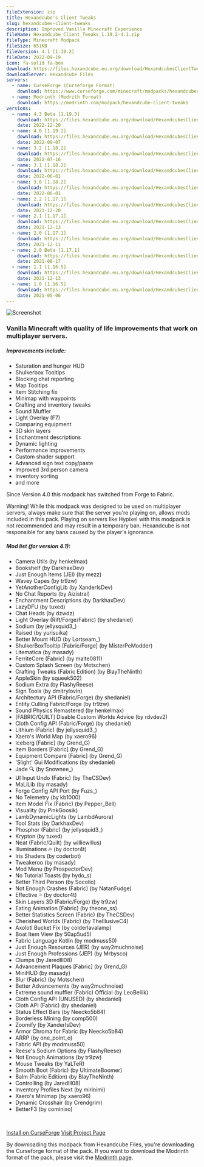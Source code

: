 ```yaml
---
fileExtension: zip
title: Hexandcube's Client Tweaks
slug: hexandcubes-client-tweaks
description: Improved Vanilla Minecraft Experience
fileName: Hexandcube_Client_Tweaks_1.19.2-4.1.zip
fileType: Minecraft Modpack
fileSize: 651KB
fileVersion: 4.1 [1.19.2]
fileDate: 2022-09-19
icon: fa-solid fa-box
download: https://files.hexandcube.eu.org/download/HexandcubesClientTweaks/Hexandcube_Client_Tweaks_1.19.2-4.1.zip
downloadServer: Hexandcube Files
servers:
  - name: CurseForge (Curseforge Format)
    download: https://www.curseforge.com/minecraft/modpacks/hexandcubes-client-tweaks
  - name: Modrinth (Modrith Format)
    download: https://modrinth.com/modpack/hexandcube-client-tweaks
versions:
  - name: 4.3 Beta [1.19.3]
    download: https://files.hexandcube.eu.org/download/HexandcubesClientTweaks/Hexandcube_Client_Tweaks_1.19.3-4.2_Beta.zip
    date: 2022-12-20
  - name: 4.0 [1.19.2]
    download: https://files.hexandcube.eu.org/download/HexandcubesClientTweaks/Hexandcube_Client_Tweaks_1.19.2-4.0.zip
    date: 2022-09-07
  - name: 3.2 [1.18.2]
    download: https://files.hexandcube.eu.org/download/HexandcubesClientTweaks/Hexandcube_Client_Tweaks_1.18.2-3.2.zip
    date: 2022-07-16
  - name: 3.1 [1.18.2]
    download: https://files.hexandcube.eu.org/download/HexandcubesClientTweaks/Hexandcube_Client_Tweaks_1.18.2-3.1.zip
    date: 2022-06-01
  - name: 3.0 [1.18.2]
    download: https://files.hexandcube.eu.org/download/HexandcubesClientTweaks/Hexandcube_Client_Tweaks_1.18.2-3.0.zip
    date: 2022-06-01
  - name: 2.2 [1.17.1]
    download: https://files.hexandcube.eu.org/download/HexandcubesClientTweaks/Hexandcube_Client_Tweaks_1.17.1-2.2.zip
    date: 2021-12-20
  - name: 2.1 [1.17.1]
    download: https://files.hexandcube.eu.org/download/HexandcubesClientTweaks/Hexandcube_Client_Tweaks_1.17.1-2.1.zip
    date: 2021-12-13
  - name: 2.0 [1.17.1]
    download: https://files.hexandcube.eu.org/download/HexandcubesClientTweaks/Hexandcube_Client_Tweaks_1.17.1-2.0.zip
    date: 2021-12-11
  - name: 2.0 Beta [1.17.1]
    download: https://files.hexandcube.eu.org/download/HexandcubesClientTweaks/Hexandcube_Client_Tweaks_1.17.1-2.0_Beta.zip
    date: 2021-08-17
  - name: 1.1 [1.16.5]
    download: https://files.hexandcube.eu.org/download/HexandcubesClientTweaks/Hexandcube_Client_Tweaks_1.16.5-1.1.zip
    date: 2021-12-13
  - name: 1.0 [1.16.5]
    download: https://files.hexandcube.eu.org/download/HexandcubesClientTweaks/Hexandcube_Client_Tweaks_1.16.5-1.0.zip
    date: 2021-05-06
---
```

![Screenshot](/img/files/ClientTweaks-scr.png)

### Vanilla Minecraft with quality of life improvements that work on multiplayer servers.

##### Improvements include:

* Saturation and hunger HUD
* Shulkerbox Tooltips
* Blocking chat reporting
* Map Tooltips
* Item Stitching fix
* Minimap with waypoints
* Crafting and inventory tweaks
* Sound Muffler
* Light Overlay (F7)
* Comparing equipment
* 3D skin layers
* Enchantment descriptions
* Dynamic lighting
* Performance improvements
* Custom shader support
* Advanced sign text copy/paste
* Improved 3rd person camera
* Inventory sorting
* and more

Since Version 4.0 this modpack has switched from Forge to Fabric.

Warning! While this modpack was designed to be used on multiplayer servers, always make sure that the server you're
playing on, allows mods included in this pack. Playing on servers like Hypixel with this modpack is not recommended and may result
in a temporary ban. Hexandcube is not responsible for any bans caused by the player's ignorance.

##### Mod list (for version 4.1):

* Camera Utils (by henkelmax)
* Bookshelf (by DarkhaxDev)
* Just Enough Items (JEI) (by mezz)
* Wavey Capes (by tr9zw)
* YetAnotherConfigLib (by XanderIsDev)
* No Chat Reports (by Aizistral)
* Enchantment Descriptions (by DarkhaxDev)
* LazyDFU (by tuxed)
* Chat Heads (by dzwdz)
* Light Overlay (Rift/Forge/Fabric) (by shedaniel)
* Sodium (by jellysquid3_)
* Raised (by yurisuika)
* Better Mount HUD (by Lortseam_)
* ShulkerBoxTooltip \[Fabric/Forge] (by MisterPeModder)
* Litematica (by masady)
* FerriteCore (Fabric) (by malte0811)
* Custom Splash Screen (by Motschen)
* Crafting Tweaks (Fabric Edition) (by BlayTheNinth)
* AppleSkin (by squeek502)
* Sodium Extra (by FlashyReese)
* Sign Tools (by dmitrylovin)
* Architectury API (Fabric/Forge) (by shedaniel)
* Entity Culling Fabric/Forge (by tr9zw)
* Sound Physics Remastered (by henkelmax)
* \[FABRIC/QUILT] Disable Custom Worlds Advice (by rdvdev2)
* Cloth Config API (Fabric/Forge) (by shedaniel)
* Lithium (Fabric) (by jellysquid3_)
* Xaero's World Map (by xaero96)
* Iceberg \[Fabric] (by Grend_G)
* Item Borders \[Fabric] (by Grend_G)
* Equipment Compare \[Fabric] (by Grend_G)
* 'Slight' Gui Modifications (by shedaniel)
* Jade 🔍 (by Snownee_)
* UI Input Undo (Fabric) (by TheCSDev)
* MaLiLib (by masady)
* Forge Config API Port (by Fuzs_)
* No Telemetry (by kb1000)
* Item Model Fix (Fabric) (by Pepper_Bell)
* Visuality (by PinkGoosik)
* LambDynamicLights (by LambdAurora)
* Tool Stats (by DarkhaxDev)
* Phosphor (Fabric) (by jellysquid3_)
* Krypton (by tuxed)
* Neat (Fabric/Quilt) (by williewillus)
* Illuminations 🔥 (by doctor4t)
* Iris Shaders (by coderbot)
* Tweakeroo (by masady)
* Mod Menu (by ProspectorDev)
* No Tutorial Toasts (by hydo_s)
* Better Third Person (by Socolio)
* Not Enough Crashes (Fabric) (by NatanFudge)
* Effective 💦 (by doctor4t)
* Skin Layers 3D (Fabric/Forge) (by tr9zw)
* Eating Animation \[Fabric] (by theone_ss)
* Better Statistics Screen (Fabric) (by TheCSDev)
* Cherished Worlds (Fabric) (by TheIllusiveC4)
* Axolotl Bucket Fix (by colderlavalamp)
* Boat Item View (by 50ap5ud5)
* Fabric Language Kotlin (by modmuss50)
* Just Enough Resources (JER) (by way2muchnoise)
* Just Enough Professions (JEP) (by Mrbysco)
* Clumps (by Jaredlll08)
* Advancement Plaques \[Fabric] (by Grend_G)
* MiniHUD (by masady)
* Blur (Fabric) (by Motschen)
* Better Advancements (by way2muchnoise)
* Extreme sound muffler (Fabric) Official (by LeoBeliik)
* Cloth Config API (UNUSED) (by shedaniel)
* Cloth API (Fabric) (by shedaniel)
* Status Effect Bars (by Neecko5b84)
* Borderless Mining (by comp500)
* Zoomify (by XanderIsDev)
* Armor Chroma for Fabric (by Neecko5b84)
* ARRP (by one_point_o)
* Fabric API (by modmuss50)
* Reese's Sodium Options (by FlashyReese)
* Not Enough Animations (by tr9zw)
* Mouse Tweaks (by YaLTeR)
* Smooth Boot (Fabric) (by UltimateBoomer)
* Balm (Fabric Edition) (by BlayTheNinth)
* Controlling (by Jaredlll08)
* Inventory Profiles Next (by mirinimi)
* Xaero's Minimap (by xaero96)
* Dynamic Crosshair (by Crendgrim)
* BetterF3 (by cominixo)

<br>

<a class="btn btn-primary" href="https://www.curseforge.com/minecraft/modpacks/hexandcubes-client-tweaks/download/3996942?client=y" target="_blank"><i class="fas fa-fire"></i> Install on CurseForge</a>
<a class="btn btn-secondary" href="https://www.curseforge.com/minecraft/modpacks/hexandcubes-client-tweaks" target="_blank"><i class="fas fa-external-link-alt"></i> Visit Project Page</a>

By downloading this modpack from Hexandcube Files, you're downloading the Curseforge format of the pack.
If you want to download the Modrinth format of the pack, please visit the [Modrinth page](https://modrinth.com/modpack/hexandcube-client-tweaks).